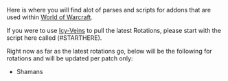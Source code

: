 Here is where you will find alot of parses and scripts for addons that are used within [World of Warcraft](https://worldofwarcraft.com/en-us/). 

If you were to use [Icy-Veins](https://www.icy-veins.com/wow/) to pull the latest Rotations, please start with the script here called (#STARTHERE).

Right now as far as the latest rotations go, below will be the following for rotations and will be updated per patch only:

- Shamans